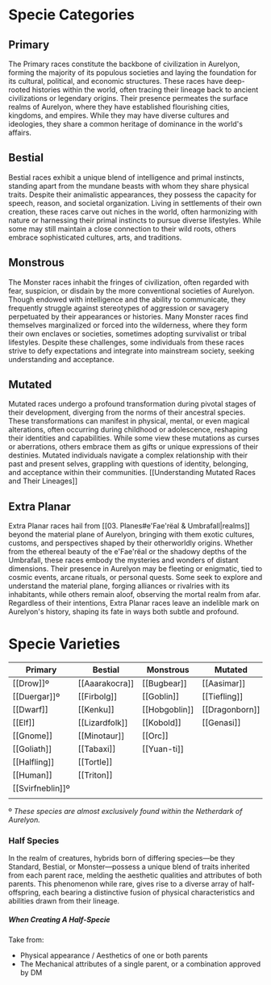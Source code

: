 # Specie Categories

## Primary
The Primary races constitute the backbone of civilization in Aurelyon, forming the majority of its populous societies and laying the foundation for its cultural, political, and economic structures. These races have deep-rooted histories within the world, often tracing their lineage back to ancient civilizations or legendary origins. Their presence permeates the surface realms of Aurelyon, where they have established flourishing cities, kingdoms, and empires. While they may have diverse cultures and ideologies, they share a common heritage of dominance in the world's affairs.

## Bestial
Bestial races exhibit a unique blend of intelligence and primal instincts, standing apart from the mundane beasts with whom they share physical traits. Despite their animalistic appearances, they possess the capacity for speech, reason, and societal organization. Living in settlements of their own creation, these races carve out niches in the world, often harmonizing with nature or harnessing their primal instincts to pursue diverse lifestyles. While some may still maintain a close connection to their wild roots, others embrace sophisticated cultures, arts, and traditions.

## Monstrous
The Monster races inhabit the fringes of civilization, often regarded with fear, suspicion, or disdain by the more conventional societies of Aurelyon. Though endowed with intelligence and the ability to communicate, they frequently struggle against stereotypes of aggression or savagery perpetuated by their appearances or histories. Many Monster races find themselves marginalized or forced into the wilderness, where they form their own enclaves or societies, sometimes adopting survivalist or tribal lifestyles. Despite these challenges, some individuals from these races strive to defy expectations and integrate into mainstream society, seeking understanding and acceptance.

## Mutated
Mutated races undergo a profound transformation during pivotal stages of their development, diverging from the norms of their ancestral species. These transformations can manifest in physical, mental, or even magical alterations, often occurring during childhood or adolescence, reshaping their identities and capabilities. While some view these mutations as curses or aberrations, others embrace them as gifts or unique expressions of their destinies. Mutated individuals navigate a complex relationship with their past and present selves, grappling with questions of identity, belonging, and acceptance within their communities.
[[Understanding Mutated Races and Their Lineages]]

## Extra Planar
Extra Planar races hail from [[03. Planes#e'Fae'rëal & Umbrafall|realms]] beyond the material plane of Aurelyon, bringing with them exotic cultures, customs, and perspectives shaped by their otherworldly origins. Whether from the ethereal beauty of the e'Fae'rëal or the shadowy depths of the Umbrafall, these races embody the mysteries and wonders of distant dimensions. Their presence in Aurelyon may be fleeting or enigmatic, tied to cosmic events, arcane rituals, or personal quests. Some seek to explore and understand the material plane, forging alliances or rivalries with its inhabitants, while others remain aloof, observing the mortal realm from afar. Regardless of their intentions, Extra Planar races leave an indelible mark on Aurelyon's history, shaping its fate in ways both subtle and profound.

# Specie Varieties

| Primary          | Bestial        | Monstrous     | Mutated        | Extra Planar   |
| ---------------- | -------------- | ------------- | -------------- | -------------- |
| [[Drow]]º        | [[Aaarakocra]] | [[Bugbear]]   | [[Aasimar]]    | [[Changeling]] |
| [[Duergar]]º     | [[Firbolg]]    | [[Goblin]]    | [[Tiefling]]   | [[Satyr]]      |
| [[Dwarf]]        | [[Kenku]]      | [[Hobgoblin]] | [[Dragonborn]] | [[Centaur]]    |
| [[Elf]]          | [[Lizardfolk]] | [[Kobold]]    | [[Genasi]]     | [[Eladrin]]    |
| [[Gnome]]        | [[Minotaur]]   | [[Orc]]       |                | [[Fairy]]      |
| [[Goliath]]      | [[Tabaxi]]     | [[Yuan-ti]]   |                | [[Shadar-kai]] |
| [[Halfling]]     | [[Tortle]]     |               |                |                |
| [[Human]]        | [[Triton]]     |               |                |                |
| [[Svirfneblin]]º |                |               |                |                |
|                  |                |               |                |                |
º *These species are almost exclusively found within the Netherdark of Aurelyon.*

### Half Species

In the realm of creatures, hybrids born of differing species—be they Standard, Bestial, or Monster—possess a unique blend of traits inherited from each parent race, melding the aesthetic qualities and attributes of both parents. This phenomenon while rare, gives rise to a diverse array of half-offspring, each bearing a distinctive fusion of physical characteristics and abilities drawn from their lineage.

##### When Creating A Half-Specie
Take from:
* Physical appearance / Aesthetics of one or both parents
* The Mechanical attributes of a single parent, or a combination approved by DM